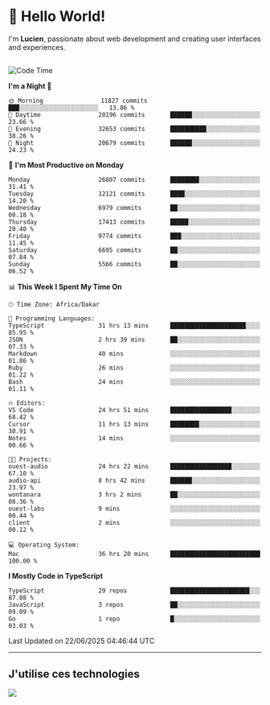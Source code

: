 # 👋 Hello World!

I'm **Lucien**, passionate about web development and creating user interfaces and experiences.

##

<!--START_SECTION:waka-->
![Code Time](http://img.shields.io/badge/Code%20Time-3%2C244%20hrs%2052%20mins-blue)

**I'm a Night 🦉** 

```text
🌞 Morning                11827 commits       ███░░░░░░░░░░░░░░░░░░░░░░   13.86 % 
🌆 Daytime                20196 commits       ██████░░░░░░░░░░░░░░░░░░░   23.66 % 
🌃 Evening                32653 commits       ██████████░░░░░░░░░░░░░░░   38.26 % 
🌙 Night                  20679 commits       ██████░░░░░░░░░░░░░░░░░░░   24.23 % 
```
📅 **I'm Most Productive on Monday** 

```text
Monday                   26807 commits       ████████░░░░░░░░░░░░░░░░░   31.41 % 
Tuesday                  12121 commits       ████░░░░░░░░░░░░░░░░░░░░░   14.20 % 
Wednesday                6979 commits        ██░░░░░░░░░░░░░░░░░░░░░░░   08.18 % 
Thursday                 17413 commits       █████░░░░░░░░░░░░░░░░░░░░   20.40 % 
Friday                   9774 commits        ███░░░░░░░░░░░░░░░░░░░░░░   11.45 % 
Saturday                 6695 commits        ██░░░░░░░░░░░░░░░░░░░░░░░   07.84 % 
Sunday                   5566 commits        ██░░░░░░░░░░░░░░░░░░░░░░░   06.52 % 
```


📊 **This Week I Spent My Time On** 

```text
🕑︎ Time Zone: Africa/Dakar

💬 Programming Languages: 
TypeScript               31 hrs 13 mins      █████████████████████░░░░   85.95 % 
JSON                     2 hrs 39 mins       ██░░░░░░░░░░░░░░░░░░░░░░░   07.33 % 
Markdown                 40 mins             ░░░░░░░░░░░░░░░░░░░░░░░░░   01.86 % 
Ruby                     26 mins             ░░░░░░░░░░░░░░░░░░░░░░░░░   01.22 % 
Bash                     24 mins             ░░░░░░░░░░░░░░░░░░░░░░░░░   01.11 % 

🔥 Editors: 
VS Code                  24 hrs 51 mins      █████████████████░░░░░░░░   68.42 % 
Cursor                   11 hrs 13 mins      ████████░░░░░░░░░░░░░░░░░   30.91 % 
Notes                    14 mins             ░░░░░░░░░░░░░░░░░░░░░░░░░   00.66 % 

🐱‍💻 Projects: 
ouest-audio              24 hrs 22 mins      █████████████████░░░░░░░░   67.10 % 
audio-api                8 hrs 42 mins       ██████░░░░░░░░░░░░░░░░░░░   23.97 % 
wontanara                3 hrs 2 mins        ██░░░░░░░░░░░░░░░░░░░░░░░   08.36 % 
ouest-labs               9 mins              ░░░░░░░░░░░░░░░░░░░░░░░░░   00.44 % 
client                   2 mins              ░░░░░░░░░░░░░░░░░░░░░░░░░   00.12 % 

💻 Operating System: 
Mac                      36 hrs 20 mins      █████████████████████████   100.00 % 
```

**I Mostly Code in TypeScript** 

```text
TypeScript               29 repos            ██████████████████████░░░   87.88 % 
JavaScript               3 repos             ██░░░░░░░░░░░░░░░░░░░░░░░   09.09 % 
Go                       1 repo              █░░░░░░░░░░░░░░░░░░░░░░░░   03.03 % 
```




 Last Updated on 22/06/2025 04:46:44 UTC
<!--END_SECTION:waka-->
---

## J'utilise ces technologies

<p align="left">
  <a href="https://skillicons.dev">
    <img src="https://skillicons.dev/icons?i=ts,js,go,ruby,css,scss,tailwind,react,vite,nextjs,docker,figma,ableton" />
  </a>
</p>

